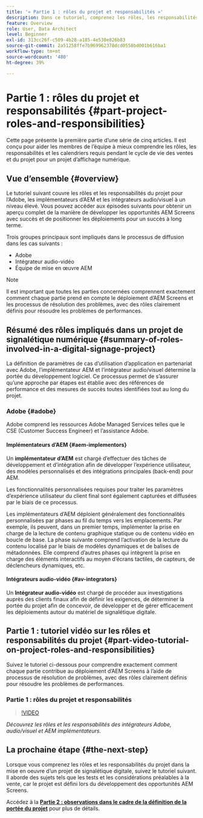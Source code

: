 ```yaml
---
title: '« Partie 1 : rôles du projet et responsabilités »'
description: Dans ce tutoriel, comprenez les rôles, les responsabilités et les calendriers requis pendant les cycles de vente et de vie d’un projet de signalétique digitale.
feature: Overview
role: User, Data Architect
level: Beginner
exl-id: 313cc26f-c509-4b28-a185-4e530e826b83
source-git-commit: 2a51258ffe7b969962378dcd0558bd001b616ba1
workflow-type: tm+mt
source-wordcount: '480'
ht-degree: 39%

---
```


# Partie 1 : rôles du projet et responsabilités {#part-project-roles-and-responsibilities}

Cette page présente la première partie d’une série de cinq articles. Il est conçu pour aider les membres de l’équipe à mieux comprendre les rôles, les responsabilités et les calendriers requis pendant le cycle de vie des ventes et du projet pour un projet d’affichage numérique.

## Vue d’ensemble {#overview}

Le tutoriel suivant couvre les rôles et les responsabilités du projet pour l’Adobe, les implémentateurs d’AEM et les intégrateurs audio/visuel à un niveau élevé. Vous pouvez accéder aux épisodes suivants pour obtenir un aperçu complet de la manière de développer les opportunités AEM Screens avec succès et de positionner les déploiements pour un succès à long terme.

Trois groupes principaux sont impliqués dans le processus de diffusion dans les cas suivants :

* Adobe
* Intégrateur audio-vidéo
* Équipe de mise en œuvre AEM

>[!NOTE]
>
>Il est important que toutes les parties concernées comprennent exactement comment chaque partie prend en compte le déploiement d’AEM Screens et les processus de résolution des problèmes, avec des rôles clairement définis pour résoudre les problèmes de performances.

## Résumé des rôles impliqués dans un projet de signalétique numérique {#summary-of-roles-involved-in-a-digital-signage-project}

La définition de paramètres de cas d’utilisation d’application en partenariat avec Adobe, l’implémentateur AEM et l’intégrateur audio/visuel détermine la portée du développement logiciel. Ce processus permet de s’assurer qu’une approche par étapes est établie avec des références de performance et des mesures de succès toutes identifiées tout au long du projet.

### Adobe {#adobe}

Adobe comprend les ressources Adobe Managed Services telles que le CSE (Customer Success Engineer) et l’assistance Adobe.

#### Implémentateurs d’AEM {#aem-implementors}

Un **implémentateur d’AEM** est chargé d’effectuer des tâches de développement et d’intégration afin de développer l’expérience utilisateur, des modèles personnalisés et des intégrations principales (back-end) pour AEM.

Les fonctionnalités personnalisées requises pour traiter les paramètres d’expérience utilisateur du client final sont également capturées et diffusées par le biais de ce processus.

Les implémentateurs d’AEM déploient généralement des fonctionnalités personnalisées par phases au fil du temps vers les emplacements. Par exemple, ils peuvent, dans un premier temps, implémenter la prise en charge de la lecture de contenu graphique statique ou de contenu vidéo en boucle de base. La phase suivante comprend l’activation de la lecture du contenu localisé par le biais de modèles dynamiques et de balises de métadonnées. Elle comprend d’autres phases qui intègrent la prise en charge des éléments interactifs au moyen d’écrans tactiles, de capteurs, de déclencheurs dynamiques, etc.

#### Intégrateurs audio-vidéo {#av-integrators}

Un **Intégrateur audio-vidéo** est chargé de procéder aux investigations auprès des clients finaux afin de définir les exigences, de déterminer la portée du projet afin de concevoir, de développer et de gérer efficacement les déploiements autour du matériel de signalétique digitale.

## Partie 1 : tutoriel vidéo sur les rôles et responsabilités du projet {#part-video-tutorial-on-project-roles-and-responsibilities}

Suivez le tutoriel ci-dessous pour comprendre exactement comment chaque partie contribue au déploiement d’AEM Screens à l’aide de processus de résolution de problèmes, avec des rôles clairement définis pour résoudre les problèmes de performances.

### Partie 1 : rôles du projet et responsabilités

>[!VIDEO](https://video.tv.adobe.com/v/28375)

*Découvrez les rôles et les responsabilités des intégrateurs Adobe, audio/visuel et AEM implémentateurs.*

## La prochaine étape {#the-next-step}

Lorsque vous comprenez les rôles et les responsabilités du projet dans la mise en oeuvre d’un projet de signalétique digitale, suivez le tutoriel suivant. Il aborde des sujets tels que les tests et les considérations préalables à la vente, car le projet est défini lors du développement des opportunités AEM Screens.

Accédez à la **[Partie 2 : observations dans le cadre de la définition de la portée du projet](project-considerations.md)** pour plus de détails.

